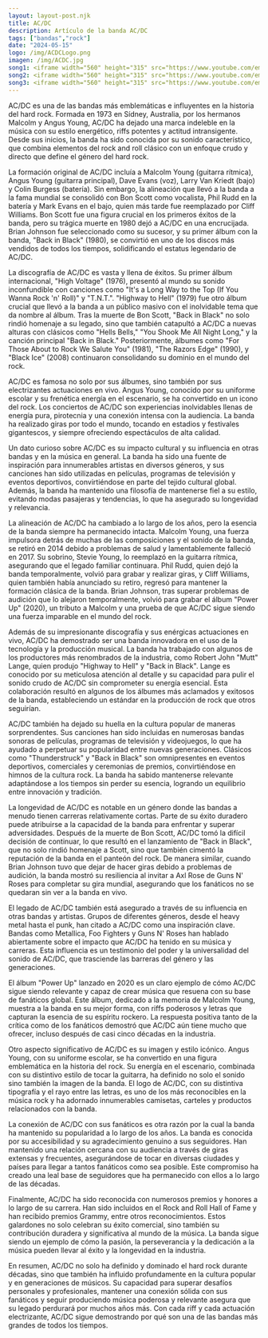```yaml
---
layout: layout-post.njk
title: AC/DC
description: Artículo de la banda AC/DC
tags: ["bandas","rock"]
date: "2024-05-15"
logo: /img/ACDCLogo.png
imagen: /img/ACDC.jpg
song1: <iframe width="560" height="315" src="https://www.youtube.com/embed/l482T0yNkeo?si=jS94oPLKWqTkOtrJ" title="YouTube video player" frameborder="0" allow="accelerometer; autoplay; clipboard-write; encrypted-media; gyroscope; picture-in-picture; web-share" referrerpolicy="strict-origin-when-cross-origin" allowfullscreen></iframe>
song2: <iframe width="560" height="315" src="https://www.youtube.com/embed/pAgnJDJN4VA?si=86ZGdFUggvucAgGz" title="YouTube video player" frameborder="0" allow="accelerometer; autoplay; clipboard-write; encrypted-media; gyroscope; picture-in-picture; web-share" referrerpolicy="strict-origin-when-cross-origin" allowfullscreen></iframe>
song3: <iframe width="560" height="315" src="https://www.youtube.com/embed/v2AC41dglnM?si=di71bQwLZ1qgetMg" title="YouTube video player" frameborder="0" allow="accelerometer; autoplay; clipboard-write; encrypted-media; gyroscope; picture-in-picture; web-share" referrerpolicy="strict-origin-when-cross-origin" allowfullscreen></iframe>
---
```


AC/DC es una de las bandas más emblemáticas e influyentes en la historia del hard rock. Formada en 1973 en Sídney, Australia, por los hermanos Malcolm y Angus Young, AC/DC ha dejado una marca indeleble en la música con su estilo energético, riffs potentes y actitud intransigente. Desde sus inicios, la banda ha sido conocida por su sonido característico, que combina elementos del rock and roll clásico con un enfoque crudo y directo que define el género del hard rock.

La formación original de AC/DC incluía a Malcolm Young (guitarra rítmica), Angus Young (guitarra principal), Dave Evans (voz), Larry Van Kriedt (bajo) y Colin Burgess (batería). Sin embargo, la alineación que llevó a la banda a la fama mundial se consolidó con Bon Scott como vocalista, Phil Rudd en la batería y Mark Evans en el bajo, quien más tarde fue reemplazado por Cliff Williams. Bon Scott fue una figura crucial en los primeros éxitos de la banda, pero su trágica muerte en 1980 dejó a AC/DC en una encrucijada. Brian Johnson fue seleccionado como su sucesor, y su primer álbum con la banda, "Back in Black" (1980), se convirtió en uno de los discos más vendidos de todos los tiempos, solidificando el estatus legendario de AC/DC.

La discografía de AC/DC es vasta y llena de éxitos. Su primer álbum internacional, "High Voltage" (1976), presentó al mundo su sonido inconfundible con canciones como "It's a Long Way to the Top (If You Wanna Rock 'n' Roll)" y "T.N.T.". "Highway to Hell" (1979) fue otro álbum crucial que llevó a la banda a un público masivo con el inolvidable tema que da nombre al álbum. Tras la muerte de Bon Scott, "Back in Black" no solo rindió homenaje a su legado, sino que también catapultó a AC/DC a nuevas alturas con clásicos como "Hells Bells," "You Shook Me All Night Long," y la canción principal "Back in Black." Posteriormente, álbumes como "For Those About to Rock We Salute You" (1981), "The Razors Edge" (1990), y "Black Ice" (2008) continuaron consolidando su dominio en el mundo del rock.

AC/DC es famosa no solo por sus álbumes, sino también por sus electrizantes actuaciones en vivo. Angus Young, conocido por su uniforme escolar y su frenética energía en el escenario, se ha convertido en un icono del rock. Los conciertos de AC/DC son experiencias inolvidables llenas de energía pura, pirotecnia y una conexión intensa con la audiencia. La banda ha realizado giras por todo el mundo, tocando en estadios y festivales gigantescos, y siempre ofreciendo espectáculos de alta calidad.

Un dato curioso sobre AC/DC es su impacto cultural y su influencia en otras bandas y en la música en general. La banda ha sido una fuente de inspiración para innumerables artistas en diversos géneros, y sus canciones han sido utilizadas en películas, programas de televisión y eventos deportivos, convirtiéndose en parte del tejido cultural global. Además, la banda ha mantenido una filosofía de mantenerse fiel a su estilo, evitando modas pasajeras y tendencias, lo que ha asegurado su longevidad y relevancia.

La alineación de AC/DC ha cambiado a lo largo de los años, pero la esencia de la banda siempre ha permanecido intacta. Malcolm Young, una fuerza impulsora detrás de muchas de las composiciones y el sonido de la banda, se retiró en 2014 debido a problemas de salud y lamentablemente falleció en 2017. Su sobrino, Stevie Young, lo reemplazó en la guitarra rítmica, asegurando que el legado familiar continuara. Phil Rudd, quien dejó la banda temporalmente, volvió para grabar y realizar giras, y Cliff Williams, quien también había anunciado su retiro, regresó para mantener la formación clásica de la banda. Brian Johnson, tras superar problemas de audición que lo alejaron temporalmente, volvió para grabar el álbum "Power Up" (2020), un tributo a Malcolm y una prueba de que AC/DC sigue siendo una fuerza imparable en el mundo del rock.

Además de su impresionante discografía y sus enérgicas actuaciones en vivo, AC/DC ha demostrado ser una banda innovadora en el uso de la tecnología y la producción musical. La banda ha trabajado con algunos de los productores más renombrados de la industria, como Robert John "Mutt" Lange, quien produjo "Highway to Hell" y "Back in Black". Lange es conocido por su meticulosa atención al detalle y su capacidad para pulir el sonido crudo de AC/DC sin comprometer su energía esencial. Esta colaboración resultó en algunos de los álbumes más aclamados y exitosos de la banda, estableciendo un estándar en la producción de rock que otros seguirían.

AC/DC también ha dejado su huella en la cultura popular de maneras sorprendentes. Sus canciones han sido incluidas en numerosas bandas sonoras de películas, programas de televisión y videojuegos, lo que ha ayudado a perpetuar su popularidad entre nuevas generaciones. Clásicos como "Thunderstruck" y "Back in Black" son omnipresentes en eventos deportivos, comerciales y ceremonias de premios, convirtiéndose en himnos de la cultura rock. La banda ha sabido mantenerse relevante adaptándose a los tiempos sin perder su esencia, logrando un equilibrio entre innovación y tradición.

La longevidad de AC/DC es notable en un género donde las bandas a menudo tienen carreras relativamente cortas. Parte de su éxito duradero puede atribuirse a la capacidad de la banda para enfrentar y superar adversidades. Después de la muerte de Bon Scott, AC/DC tomó la difícil decisión de continuar, lo que resultó en el lanzamiento de "Back in Black", que no solo rindió homenaje a Scott, sino que también cimentó la reputación de la banda en el panteón del rock. De manera similar, cuando Brian Johnson tuvo que dejar de hacer giras debido a problemas de audición, la banda mostró su resiliencia al invitar a Axl Rose de Guns N' Roses para completar su gira mundial, asegurando que los fanáticos no se quedaran sin ver a la banda en vivo.

El legado de AC/DC también está asegurado a través de su influencia en otras bandas y artistas. Grupos de diferentes géneros, desde el heavy metal hasta el punk, han citado a AC/DC como una inspiración clave. Bandas como Metallica, Foo Fighters y Guns N' Roses han hablado abiertamente sobre el impacto que AC/DC ha tenido en su música y carreras. Esta influencia es un testimonio del poder y la universalidad del sonido de AC/DC, que trasciende las barreras del género y las generaciones.

El álbum "Power Up" lanzado en 2020 es un claro ejemplo de cómo AC/DC sigue siendo relevante y capaz de crear música que resuena con su base de fanáticos global. Este álbum, dedicado a la memoria de Malcolm Young, muestra a la banda en su mejor forma, con riffs poderosos y letras que capturan la esencia de su espíritu rockero. La respuesta positiva tanto de la crítica como de los fanáticos demostró que AC/DC aún tiene mucho que ofrecer, incluso después de casi cinco décadas en la industria.

Otro aspecto significativo de AC/DC es su imagen y estilo icónico. Angus Young, con su uniforme escolar, se ha convertido en una figura emblemática en la historia del rock. Su energía en el escenario, combinada con su distintivo estilo de tocar la guitarra, ha definido no solo el sonido sino también la imagen de la banda. El logo de AC/DC, con su distintiva tipografía y el rayo entre las letras, es uno de los más reconocibles en la música rock y ha adornado innumerables camisetas, carteles y productos relacionados con la banda.

La conexión de AC/DC con sus fanáticos es otra razón por la cual la banda ha mantenido su popularidad a lo largo de los años. La banda es conocida por su accesibilidad y su agradecimiento genuino a sus seguidores. Han mantenido una relación cercana con su audiencia a través de giras extensas y frecuentes, asegurándose de tocar en diversas ciudades y países para llegar a tantos fanáticos como sea posible. Este compromiso ha creado una leal base de seguidores que ha permanecido con ellos a lo largo de las décadas.

Finalmente, AC/DC ha sido reconocida con numerosos premios y honores a lo largo de su carrera. Han sido incluidos en el Rock and Roll Hall of Fame y han recibido premios Grammy, entre otros reconocimientos. Estos galardones no solo celebran su éxito comercial, sino también su contribución duradera y significativa al mundo de la música. La banda sigue siendo un ejemplo de cómo la pasión, la perseverancia y la dedicación a la música pueden llevar al éxito y la longevidad en la industria.

En resumen, AC/DC no solo ha definido y dominado el hard rock durante décadas, sino que también ha influido profundamente en la cultura popular y en generaciones de músicos. Su capacidad para superar desafíos personales y profesionales, mantener una conexión sólida con sus fanáticos y seguir produciendo música poderosa y relevante asegura que su legado perdurará por muchos años más. Con cada riff y cada actuación electrizante, AC/DC sigue demostrando por qué son una de las bandas más grandes de todos los tiempos.